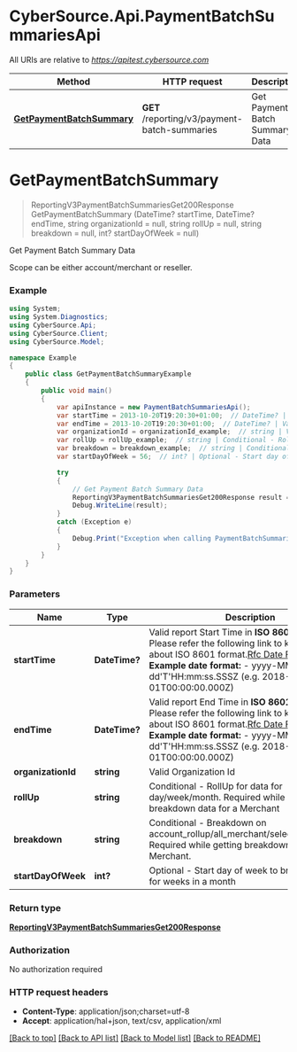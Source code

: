 # CyberSource.Api.PaymentBatchSummariesApi

All URIs are relative to *https://apitest.cybersource.com*

Method | HTTP request | Description
------------- | ------------- | -------------
[**GetPaymentBatchSummary**](PaymentBatchSummariesApi.md#getpaymentbatchsummary) | **GET** /reporting/v3/payment-batch-summaries | Get Payment Batch Summary Data


<a name="getpaymentbatchsummary"></a>
# **GetPaymentBatchSummary**
> ReportingV3PaymentBatchSummariesGet200Response GetPaymentBatchSummary (DateTime? startTime, DateTime? endTime, string organizationId = null, string rollUp = null, string breakdown = null, int? startDayOfWeek = null)

Get Payment Batch Summary Data

Scope can be either account/merchant or reseller.

### Example
```csharp
using System;
using System.Diagnostics;
using CyberSource.Api;
using CyberSource.Client;
using CyberSource.Model;

namespace Example
{
    public class GetPaymentBatchSummaryExample
    {
        public void main()
        {
            var apiInstance = new PaymentBatchSummariesApi();
            var startTime = 2013-10-20T19:20:30+01:00;  // DateTime? | Valid report Start Time in **ISO 8601 format** Please refer the following link to know more about ISO 8601 format.[Rfc Date Format](https://xml2rfc.tools.ietf.org/public/rfc/html/rfc3339.html#anchor14)  **Example date format:**   - yyyy-MM-dd'T'HH:mm:ss.SSSZ (e.g. 2018-01-01T00:00:00.000Z) 
            var endTime = 2013-10-20T19:20:30+01:00;  // DateTime? | Valid report End Time in **ISO 8601 format** Please refer the following link to know more about ISO 8601 format.[Rfc Date Format](https://xml2rfc.tools.ietf.org/public/rfc/html/rfc3339.html#anchor14)  **Example date format:**   - yyyy-MM-dd'T'HH:mm:ss.SSSZ (e.g. 2018-01-01T00:00:00.000Z) 
            var organizationId = organizationId_example;  // string | Valid Organization Id (optional) 
            var rollUp = rollUp_example;  // string | Conditional - RollUp for data for day/week/month. Required while getting breakdown data for a Merchant (optional) 
            var breakdown = breakdown_example;  // string | Conditional - Breakdown on account_rollup/all_merchant/selected_merchant. Required while getting breakdown data for a Merchant. (optional) 
            var startDayOfWeek = 56;  // int? | Optional - Start day of week to breakdown data for weeks in a month (optional) 

            try
            {
                // Get Payment Batch Summary Data
                ReportingV3PaymentBatchSummariesGet200Response result = apiInstance.GetPaymentBatchSummary(startTime, endTime, organizationId, rollUp, breakdown, startDayOfWeek);
                Debug.WriteLine(result);
            }
            catch (Exception e)
            {
                Debug.Print("Exception when calling PaymentBatchSummariesApi.GetPaymentBatchSummary: " + e.Message );
            }
        }
    }
}
```

### Parameters

Name | Type | Description  | Notes
------------- | ------------- | ------------- | -------------
 **startTime** | **DateTime?**| Valid report Start Time in **ISO 8601 format** Please refer the following link to know more about ISO 8601 format.[Rfc Date Format](https://xml2rfc.tools.ietf.org/public/rfc/html/rfc3339.html#anchor14)  **Example date format:**   - yyyy-MM-dd&#39;T&#39;HH:mm:ss.SSSZ (e.g. 2018-01-01T00:00:00.000Z)  | 
 **endTime** | **DateTime?**| Valid report End Time in **ISO 8601 format** Please refer the following link to know more about ISO 8601 format.[Rfc Date Format](https://xml2rfc.tools.ietf.org/public/rfc/html/rfc3339.html#anchor14)  **Example date format:**   - yyyy-MM-dd&#39;T&#39;HH:mm:ss.SSSZ (e.g. 2018-01-01T00:00:00.000Z)  | 
 **organizationId** | **string**| Valid Organization Id | [optional] 
 **rollUp** | **string**| Conditional - RollUp for data for day/week/month. Required while getting breakdown data for a Merchant | [optional] 
 **breakdown** | **string**| Conditional - Breakdown on account_rollup/all_merchant/selected_merchant. Required while getting breakdown data for a Merchant. | [optional] 
 **startDayOfWeek** | **int?**| Optional - Start day of week to breakdown data for weeks in a month | [optional] 

### Return type

[**ReportingV3PaymentBatchSummariesGet200Response**](ReportingV3PaymentBatchSummariesGet200Response.md)

### Authorization

No authorization required

### HTTP request headers

 - **Content-Type**: application/json;charset=utf-8
 - **Accept**: application/hal+json, text/csv, application/xml

[[Back to top]](#) [[Back to API list]](../README.md#documentation-for-api-endpoints) [[Back to Model list]](../README.md#documentation-for-models) [[Back to README]](../README.md)

